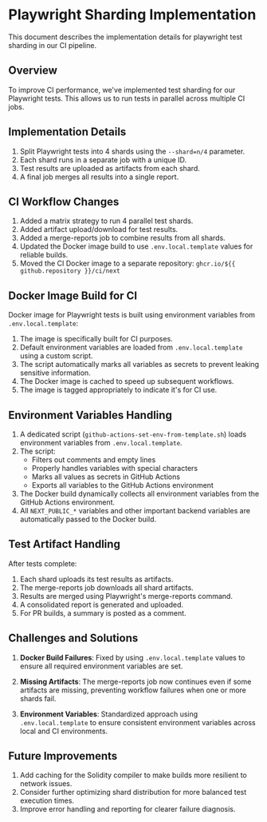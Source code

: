 # Playwright Sharding Implementation

This document describes the implementation details for playwright test sharding in our CI pipeline.

## Overview

To improve CI performance, we've implemented test sharding for our Playwright tests. This allows us to run tests in parallel across multiple CI jobs.

## Implementation Details

1. Split Playwright tests into 4 shards using the `--shard=n/4` parameter.
2. Each shard runs in a separate job with a unique ID.
3. Test results are uploaded as artifacts from each shard.
4. A final job merges all results into a single report.

## CI Workflow Changes

1. Added a matrix strategy to run 4 parallel test shards.
2. Added artifact upload/download for test results.
3. Added a merge-reports job to combine results from all shards.
4. Updated the Docker image build to use `.env.local.template` values for reliable builds.
5. Moved the CI Docker image to a separate repository: `ghcr.io/${{ github.repository }}/ci/next`

## Docker Image Build for CI

Docker image for Playwright tests is built using environment variables from `.env.local.template`:

1. The image is specifically built for CI purposes.
2. Default environment variables are loaded from `.env.local.template` using a custom script.
3. The script automatically marks all variables as secrets to prevent leaking sensitive information.
4. The Docker image is cached to speed up subsequent workflows.
5. The image is tagged appropriately to indicate it's for CI use.

## Environment Variables Handling

1. A dedicated script (`github-actions-set-env-from-template.sh`) loads environment variables from `.env.local.template`.
2. The script:
   - Filters out comments and empty lines
   - Properly handles variables with special characters 
   - Marks all values as secrets in GitHub Actions
   - Exports all variables to the GitHub Actions environment
3. The Docker build dynamically collects all environment variables from the GitHub Actions environment.
4. All `NEXT_PUBLIC_*` variables and other important backend variables are automatically passed to the Docker build.

## Test Artifact Handling

After tests complete:
1. Each shard uploads its test results as artifacts.
2. The merge-reports job downloads all shard artifacts.
3. Results are merged using Playwright's merge-reports command.
4. A consolidated report is generated and uploaded.
5. For PR builds, a summary is posted as a comment.

## Challenges and Solutions

1. **Docker Build Failures**: Fixed by using `.env.local.template` values to ensure all required environment variables are set.

2. **Missing Artifacts**: The merge-reports job now continues even if some artifacts are missing, preventing workflow failures when one or more shards fail.

3. **Environment Variables**: Standardized approach using `.env.local.template` to ensure consistent environment variables across local and CI environments.

## Future Improvements

1. Add caching for the Solidity compiler to make builds more resilient to network issues.
2. Consider further optimizing shard distribution for more balanced test execution times.
3. Improve error handling and reporting for clearer failure diagnosis.